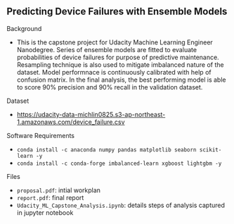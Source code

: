## Predicting Device Failures with Ensemble Models

Background
* This is the capstone project for Udacity Machine Learning Engineer Nanodegree. Series of ensemble models are fitted to evaluate probabilities of device failures for purpose of predictive maintenance. Resampling technique is also used to mitigate imbalanced nature of the dataset. Model performnace is continuously calibrated with help of confusion matrix. In the final analysis, the best performing model is able to score 90% precision and 90% recall in the validation dataset. 


Dataset
* https://udacity-data-michlin0825.s3-ap-northeast-1.amazonaws.com/device_failure.csv

Software Requirements
* `conda install -c anaconda numpy pandas matplotlib seaborn scikit-learn -y`
* `conda install -c conda-forge imbalanced-learn xgboost lightgbm -y`

Files
* `proposal.pdf`: intial workplan
* `report.pdf`: final report
* `Udacity_ML_Capstone_Analysis.ipynb`: details steps of analysis captured in jupyter notebook 
